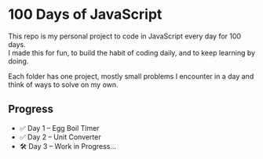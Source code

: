# 100 Days of JavaScript

This repo is my personal project to code in JavaScript every day for 100 days.  
I made this for fun, to build the habit of coding daily, and to keep learning by doing.  

Each folder has one project, mostly small problems I encounter in a day and think of ways to solve on my own.

## Progress
- ✅ Day 1 – Egg Boil Timer
- ✅ Day 2 – Unit Converter
- 🛠️ Day 3 – Work in Progress...


